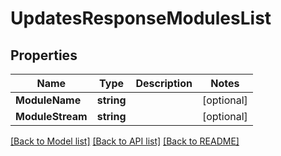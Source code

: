 # UpdatesResponseModulesList

## Properties

Name | Type | Description | Notes
------------ | ------------- | ------------- | -------------
**ModuleName** | **string** |  | [optional] 
**ModuleStream** | **string** |  | [optional] 

[[Back to Model list]](../README.md#documentation-for-models) [[Back to API list]](../README.md#documentation-for-api-endpoints) [[Back to README]](../README.md)


